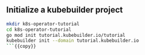 ## Initialize a kubebuilder project

```bash
mkdir k8s-operator-tutorial
cd k8s-operator-tutorial
go mod init tutorial.kubebuilder.io/tutorial
kubebuilder init --domain tutorial.kubebuilder.io
```{{copy}}